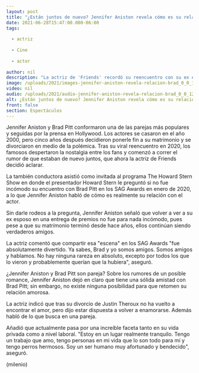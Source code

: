 ```yaml
---
layout: post
title: "¿Están juntos de nuevo? Jennifer Aniston revela cómo es su relación con Brad Pitt"
date: 2021-06-28T15:47:00.000-06:00
tags:
  
  - actriz
  
  - Cine
  
  - actor
  
author: nil
description: "La actriz de 'Friends' recordó su reencuentro con su ex esposo e 2020 y reveló si retomaron su relación amorosa. "
image: /uploads/2021/images-jennifer-aniston-revela-relacion-brad_0_0_1200_747.jpg
video: nil
audio: /uploads/2021/audio-jennifer-aniston-revela-relacion-brad_0_0_1200_747.jpg
alt: ¿Están juntos de nuevo? Jennifer Aniston revela cómo es su relación con Brad Pitt
front: false
section: Espectáculos
---
```


Jennifer Aniston y Brad Pitt conformaron una de las parejas más populares y seguidas por la prensa en Hollywood. Los actores se casaron en el año 2000, pero cinco años después decidieron ponerle fin a su matrimonio y se divorciaron en medio de la polémica. Tras su viral reencuentro en 2020, los famosos despertaron la nostalgia entre los fans y comenzó a correr el rumor de que estaban de nuevo juntos, que ahora la actriz de Friends decidió aclarar.  

La también conductora asistió como invitada al programa The Howard Stern Show  en donde el presentador Howard Stern le preguntó si no fue incómodo su encuentro con Brad Pitt en los SAG Awards en enero de 2020, a lo que Jennifer Aniston habló de cómo es realmente su relación con el actor.  

​Sin darle rodeos a la pregunta, Jennifer Aniston señaló que volver a ver a su ex esposo en una entrega de premios no fue para nada incómodo, pues pese a que su matrimonio terminó desde hace años, ellos continúan siendo verdaderos amigos.  

La actriz comentó que compartir esa "escena" en los SAG Awards "fue absolutamente divertido. Ya sabes, Brad y yo somos amigos. Somos amigos y hablamos. No hay ninguna rareza en absoluto, excepto por todos los que lo vieron y probablemente querían que la hubiera", aseguró.  

¿Jennifer Aniston y Brad Pitt son pareja? Sobre los rumores de un posible romance, Jennifer Aniston dejó en claro que tiene una sólida amistad con Brad Pitt; sin embargo, no existe ninguna posibilidad para que retomen su relación amorosa.

La actriz indicó que tras su divorcio de Justin Theroux no ha vuelto a encontrar el amor, pero dijo estar dispuesta a volver a enamorarse. Además habló de lo que busca en una pareja.  

Añadió que actualmente pasa por una increíble faceta tanto en su vida privada como a nivel laboral. "Estoy en un lugar realmente tranquilo. Tengo un trabajo que amo, tengo personas en mi vida que lo son todo para mí y tengo perros hermosos. Soy un ser humano muy afortunado y bendecido", aseguró. 

(milenio)
